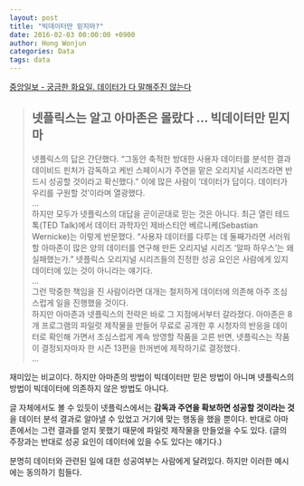 ```yaml
---
layout: post
title: "빅데이터만 믿지마?"
date: 2016-02-03 00:00:00 +0900
author: Hong Wonjun
categories: Data
tags: data
---
```


[중앙일보 - 궁금한 화요일. 데이터가 다 말해주진 않는다](http://news.joins.com/article/19513378)

> ## 넷플릭스는 알고 아마존은 몰랐다 … 빅데이터만 믿지 마 ##
> 넷플릭스의 답은 간단했다. “그동안 축적한 방대한 사용자 데이터를 분석한 결과 데이비드 핀처가 감독하고 케빈 스페이시가 주연을 맡은 오리지널 시리즈라면 반드시 성공할 것이라고 확신했다.” 이에 많은 사람이 ‘데이터가 답이다. 데이터가 우리를 구원할 것’이라며 열광했다.   
...  
> 하지만 모두가 넷플릭스의 대답을 곧이곧대로 믿는 것은 아니다. 최근 열린 테드 톡(TED Talk)에서 데이터 과학자인 제바스티안 베르니케(Sebastian Wernicke)는 이렇게 반문했다. “사용자 데이터를 다루는 데 둘째가라면 서러워 할 아마존이 많은 양의 데이터를 연구해 만든 오리지널 시리즈 ‘알파 하우스’는 왜 실패했는가.” 
> 넷플릭스 오리지널 시리즈들의 진정한 성공 요인은 사람에게 있지 데이터에 있는 것이 아니라는 얘기다.  
...  
> 그런 막중한 책임을 진 사람이라면 대개는 철저하게 데이터에 의존해 아주 조심스럽게 일을 진행했을 것이다.  
> 하지만 아마존과 넷플릭스의 전략은 바로 그 지점에서부터 갈라졌다. 아마존은 8개 프로그램의 파일럿 제작물을 만들어 무료로 공개한 후 시청자의 반응을 데이터로 확인해 가면서 조심스럽게 계속 방영할 작품을 고른 반면, 넷플릭스는 작품이 결정되자마자 한 시즌 13편을 한꺼번에 제작하기로 결정했다.  
...

재미있는 비교이다. 하지만 아마존의 방법이 빅데이터만 믿은 방법이 아니며 넷플릭스의 방법이 빅데이터에 의존하지 않은 방법도 아니다.

글 자체에서도 볼 수 있듯이 넷플릭스에서는 **감독과 주연을 확보하면 성공할 것이라는 것**을 데이터 분석 결과로 알아낼 수 있었고 거기에 맞는 행동을 했을 뿐이다. 반대로 아마존에서는 그런 결과를 얻지 못했기 때문에 파일럿 제작물을 만들었을 수도 있다. (글의 주장과는 반대로 성공 요인이 데이터에 있을 수도 있다는 얘기다.)

분명히 데이터와 관련된 일에 대한 성공여부는 사람에게 달려있다. 하지만 이러한 예시에는 동의하기 힘들다.